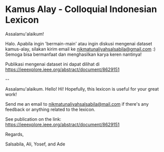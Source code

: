 # Kamus Alay - Colloquial Indonesian Lexicon

Assalamu'alaikum!

Halo. Apabila ingin 'bermain-main' atau ingin diskusi mengenai dataset kamus-alay, silakan kirim email ke nikmatunaliyahsalsabila@gmail.com :) 
Semoga bisa bermanfaat dan menghasilkan karya keren nantinya!

Publikasi mengenai dataset ini dapat dilihat di https://ieeexplore.ieee.org/abstract/document/8629151

--


Assalamu'alaikum. Hello! Hi! 
Hopefully, this lexicon is useful for your great work!

Send me an email to nikmatunaliyahsalsabila@mail.com if there's any feedback or anything related to the lexicon.

See publication on the link: https://ieeexplore.ieee.org/abstract/document/8629151




Regards,

Salsabila, Ali, Yosef, and Ade
